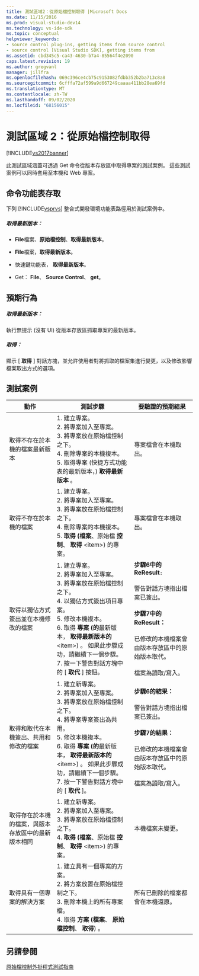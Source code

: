 ```yaml
---
title: 測試區域2：從原始檔控制取得 |Microsoft Docs
ms.date: 11/15/2016
ms.prod: visual-studio-dev14
ms.technology: vs-ide-sdk
ms.topic: conceptual
helpviewer_keywords:
- source control plug-ins, getting items from source control
- source control [Visual Studio SDK], getting items from
ms.assetid: cbd345c5-ca43-4630-b7a4-85564f4e2090
caps.latest.revision: 19
ms.author: gregvanl
manager: jillfra
ms.openlocfilehash: 069c396ce4cb75c9153082fdbb352b2ba713c8a8
ms.sourcegitcommit: 6cfffa72af599a9d667249caaaa411bb28ea69fd
ms.translationtype: MT
ms.contentlocale: zh-TW
ms.lasthandoff: 09/02/2020
ms.locfileid: "68156015"
---
```

# <a name="test-area-2-get-from-source-control"></a>測試區域 2：從原始檔控制取得
[!INCLUDE[vs2017banner](../../includes/vs2017banner.md)]

此測試區域涵蓋可透過 Get 命令從版本存放區中取得專案的測試案例。 這些測試案例可以同時套用至本機和 Web 專案。  
  
## <a name="command-menu-access"></a>命令功能表存取  
 下列 [!INCLUDE[vsprvs](../../includes/vsprvs-md.md)] 整合式開發環境功能表路徑用於測試案例中。  
  
##### <a name="get-latest-version"></a>取得最新版本：  
  
- **File**檔案、**原始檔控制**、**取得最新版本**。  
  
- **File**檔案，**取得最新版本**。  
  
- 快速鍵功能表， **取得最新版本**。  
  
- Get： **File**、 **Source Control**、 **get**。  
  
## <a name="expected-behavior"></a>預期行為  
  
##### <a name="get-latest-version"></a>取得最新版本：  
 執行無提示 (沒有 UI) 從版本存放區抓取專案的最新版本。  
  
##### <a name="get"></a>取得：  
 顯示 [ **取得** ] 對話方塊，並允許使用者對將抓取的檔案集進行變更，以及修改影響檔案取出方式的選項。  
  
## <a name="test-cases"></a>測試案例  
  
|動作|測試步驟|要驗證的預期結果|  
|------------|----------------|--------------------------------|  
|取得不存在於本機的檔案最新版本|1. 建立專案。<br />2. 將專案加入至專案。<br />3. 將專案放在原始檔控制之下。<br />4. 刪除專案的本機複本。<br />5. 取得專案 (快捷方式功能表的最新版本，) **取得最新版本** 。|專案檔會在本機取出。|  
|取得不存在於本機的檔案|1. 建立專案。<br />2. 將專案加入至專案。<br />3. 將專案放在原始檔控制之下。<br />4. 刪除專案的本機複本。<br />5. **取得 (檔案**、原始檔 **控制**、 **取得** \<item>) 的專案。|專案檔會在本機取出。|  
|取得以獨佔方式簽出並在本機修改的檔案|1. 建立專案。<br />2. 將專案加入至專案。<br />3. 將專案放在原始檔控制之下。<br />4. 以獨佔方式簽出項目專案。<br />5. 修改本機複本。<br />6. 取得 **專案 (的**最新版本， **取得最新版本的** \<item>) 。 如果此步驟成功，請繼續下一個步驟。<br />7. 按一下警告對話方塊中的 [ **取代** ] 按鈕。|**步驟6中的 ReResult**`:`<br /><br /> 警告對話方塊指出檔案已簽出。<br /><br /> **步驟7中的 ReResult：**<br /><br /> 已修改的本機檔案會由版本存放區中的原始版本取代。<br /><br /> 檔案為讀取/寫入。|  
|取得和取代在本機簽出、共用和修改的檔案|1. 建立新專案。<br />2. 將專案加入至專案。<br />3. 將專案放在原始檔控制之下。<br />4. 將專案專案簽出為共用。<br />5. 修改本機複本。<br />6. 取得 **專案 (的**最新版本， **取得最新版本的** \<item>) 。 如果此步驟成功，請繼續下一個步驟。<br />7. 按一下警告對話方塊中的 [ **取代** ]。|**步驟6的結果：**<br /><br /> 警告對話方塊指出檔案已簽出。<br /><br /> **步驟7的結果：**<br /><br /> 已修改的本機檔案會由版本存放區中的原始版本取代。<br /><br /> 檔案為讀取/寫入。|  
|取得存在於本機的檔案，與版本存放區中的最新版本相同|1. 建立新專案。<br />2. 將專案加入至專案。<br />3. 將專案放在原始檔控制之下。<br />4. **取得 (檔案**、原始檔 **控制**、 **取得** \<item>) 的專案。|本機檔案未變更。|  
|取得具有一個專案的解決方案|1. 建立具有一個專案的方案。<br />2. 將方案放置在原始檔控制之下。<br />3. 刪除本機上的所有專案檔。<br />4. 取得 **方案 (檔案**、 **原始檔控制**、 **取得**) 。|所有已刪除的檔案都會在本機還原。|  
  
## <a name="see-also"></a>另請參閱  
 [原始檔控制外掛程式測試指南](../../extensibility/internals/test-guide-for-source-control-plug-ins.md)
